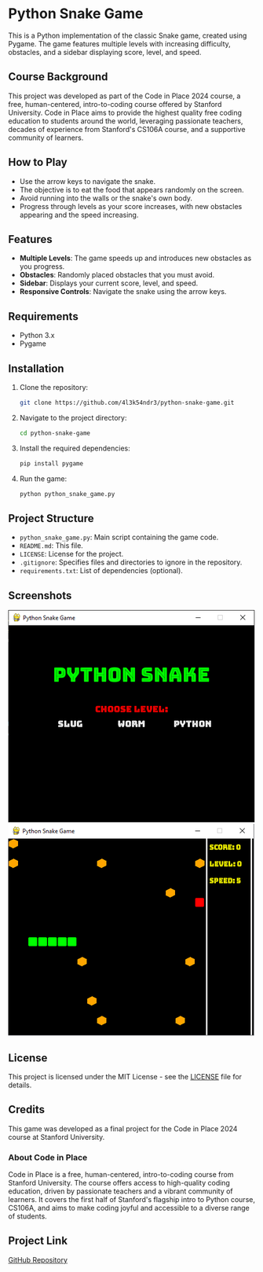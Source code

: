 # Python Snake Game

This is a Python implementation of the classic Snake game, created using Pygame. The game features multiple levels with increasing difficulty, obstacles, and a sidebar displaying score, level, and speed.

## Course Background
This project was developed as part of the Code in Place 2024 course, a free, human-centered, intro-to-coding course offered by Stanford University. Code in Place aims to provide the highest quality free coding education to students around the world, leveraging passionate teachers, decades of experience from Stanford's CS106A course, and a supportive community of learners.

## How to Play
- Use the arrow keys to navigate the snake.
- The objective is to eat the food that appears randomly on the screen.
- Avoid running into the walls or the snake's own body.
- Progress through levels as your score increases, with new obstacles appearing and the speed increasing.

## Features
- **Multiple Levels**: The game speeds up and introduces new obstacles as you progress.
- **Obstacles**: Randomly placed obstacles that you must avoid.
- **Sidebar**: Displays your current score, level, and speed.
- **Responsive Controls**: Navigate the snake using the arrow keys.

## Requirements
- Python 3.x
- Pygame

## Installation
1. Clone the repository:
    ```bash
    git clone https://github.com/4l3k54ndr3/python-snake-game.git
    ```
2. Navigate to the project directory:
    ```bash
    cd python-snake-game
    ```
3. Install the required dependencies:
    ```bash
    pip install pygame
    ```
4. Run the game:
    ```bash
    python python_snake_game.py
    ```

## Project Structure
- `python_snake_game.py`: Main script containing the game code.
- `README.md`: This file.
- `LICENSE`: License for the project.
- `.gitignore`: Specifies files and directories to ignore in the repository.
- `requirements.txt`: List of dependencies (optional).

## Screenshots
![Game Start Screen](images/screenshot1.png)
![In-Game](images/screenshot2.png)

## License
This project is licensed under the MIT License - see the [LICENSE](LICENSE) file for details.

## Credits
This game was developed as a final project for the Code in Place 2024 course at Stanford University.

### About Code in Place
Code in Place is a free, human-centered, intro-to-coding course from Stanford University. The course offers access to high-quality coding education, driven by passionate teachers and a vibrant community of learners. It covers the first half of Stanford's flagship intro to Python course, CS106A, and aims to make coding joyful and accessible to a diverse range of students.

## Project Link
[GitHub Repository](https://github.com/4l3k54ndr3/python-snake-game)
